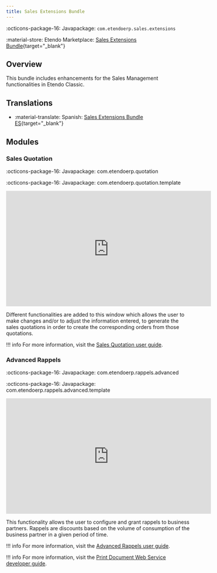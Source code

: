 ```yaml
---
title: Sales Extensions Bundle
---
```

:octicons-package-16: Javapackage: `com.etendoerp.sales.extensions`

:material-store: Etendo Marketplace:  [Sales Extensions Bundle](https://marketplace.etendo.cloud/#/product-details?module=22CF01FC620140A6AA92CF550EB8DA36){target="_blank"}

## Overview 
This bundle includes enhancements for the Sales Management functionalities in Etendo Classic.


## Translations

-  :material-translate: Spanish: [Sales Extensions Bundle ES](https://marketplace.etendo.cloud/?#/product-details?module=32AF7995603A4CCBB68FE24DDD8536D7){target="_blank"}


## Modules


### Sales Quotation

:octicons-package-16: Javapackage: com.etendoerp.quotation

:octicons-package-16: Javapackage: com.etendoerp.quotation.template

<iframe width="560" height="315" src="https://www.youtube.com/embed/xkWfvKOXTUg" title="YouTube video player" frameborder="0" allow="accelerometer; autoplay; clipboard-write; encrypted-media; gyroscope; picture-in-picture" allowfullscreen></iframe>

Different functionalities are added to this window which allows the user to make changes and/or to adjust the information entered, to generate the sales quotations in order to create the corresponding orders from those quotations.

!!! info
	For more information, visit the [Sales Quotation user guide](../../../../../user-guide/etendo-classic/basic-features/sales-management/transactions.md#advanced-sales-quotation).


### Advanced Rappels

:octicons-package-16: Javapackage: com.etendoerp.rappels.advanced

:octicons-package-16: Javapackage: com.etendoerp.rappels.advanced.template


<iframe width="560" height="315" src="https://www.youtube.com/embed/_iBwlVHvF4c" title="YouTube video player" frameborder="0" allow="accelerometer; autoplay; clipboard-write; encrypted-media; gyroscope; picture-in-picture; web-share" allowfullscreen></iframe>

This functionality allows the user to configure and grant rappels to business partners. Rappels are discounts based on the volume of consumption of the business partner in a given period of time.

!!! info
	For more information, visit the [Advanced Rappels user guide](../../../../../user-guide/etendo-classic/basic-features/master-data-management/master-data.md#rappel-configuration). 

!!! info
	For more information, visit the [Print Document Web Service developer guide](../../../../../developer-guide/etendo-classic/bundles/platform/overview.md#print-document-web-service). 